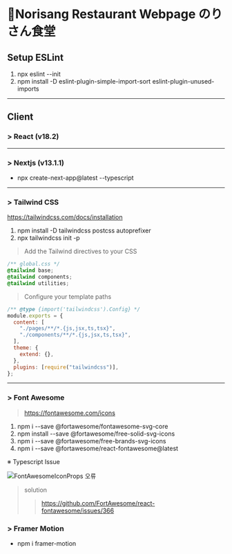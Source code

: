 # 🍚Norisang Restaurant Webpage のりさん食堂

## Setup ESLint

1. npx eslint --init
2. npm install -D eslint-plugin-simple-import-sort eslint-plugin-unused-imports

---

## **Client**

### > React (v18.2)

---

### > Nextjs (v13.1.1)

- npx create-next-app@latest --typescript

---

### > Tailwind CSS

https://tailwindcss.com/docs/installation

1. npm install -D tailwindcss postcss autoprefixer
2. npx tailwindcss init -p

> Add the Tailwind directives to your CSS

```css
/** global.css */
@tailwind base;
@tailwind components;
@tailwind utilities;
```

> Configure your template paths

```js
/** @type {import('tailwindcss').Config} */
module.exports = {
  content: [
    "./pages/**/*.{js,jsx,ts,tsx}",
    "./components/**/*.{js,jsx,ts,tsx}",
  ],
  theme: {
    extend: {},
  },
  plugins: [require("tailwindcss")],
};
```

---

### > Font Awesome

> https://fontawesome.com/icons

1. npm i --save @fortawesome/fontawesome-svg-core
2. npm install --save @fortawesome/free-solid-svg-icons
3. npm i --save @fortawesome/free-brands-svg-icons
4. npm i --save @fortawesome/react-fontawesome@latest

※ Typescript Issue

![FontAwesomeIconProps 오류](https://user-images.githubusercontent.com/75498045/211368357-f42025bd-c6ba-46e5-b83f-b073b21c87ed.png)

> solution
>
> > https://github.com/FortAwesome/react-fontawesome/issues/366

### > Framer Motion

- npm i framer-motion

